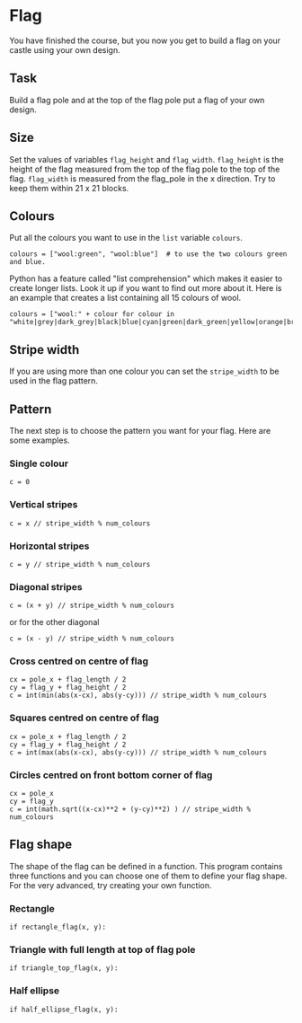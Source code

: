 # Flag
You have finished the course, but you now you get to build a flag on your castle using
    your own design.

## Task
Build a flag pole and at the top of the flag pole put a flag of your own design.

## Size
Set the values of variables `flag_height` and `flag_width`.
`flag_height` is the  height of the flag measured from the top
of the flag pole to the top of the flag. `flag_width` is measured from
the flag_pole in the x direction. Try to keep them within 21 x 21 blocks.

## Colours
Put all the colours you want to use in the `list` variable `colours`.

    colours = ["wool:green", "wool:blue"]  # to use the two colours green and blue.

Python has a feature called "list comprehension" which makes it easier to create longer lists.
Look it up if you want to find out more about it. Here is an example that creates a list containing
all 15 colours of wool.

    colours = ["wool:" + colour for colour in "white|grey|dark_grey|black|blue|cyan|green|dark_green|yellow|orange|brown|red|pink|magenta|violet".split("|")]

## Stripe width
If you are using more than one colour you can set the `stripe_width` to be used in the flag pattern.

## Pattern
The next step is to choose the pattern you want for your flag. Here are some examples.

### Single colour

    c = 0

### Vertical stripes

    c = x // stripe_width % num_colours

### Horizontal stripes

    c = y // stripe_width % num_colours

### Diagonal stripes

    c = (x + y) // stripe_width % num_colours

or for the other diagonal

    c = (x - y) // stripe_width % num_colours

### Cross centred on centre of flag

    cx = pole_x + flag_length / 2
    cy = flag_y + flag_height / 2
    c = int(min(abs(x-cx), abs(y-cy))) // stripe_width % num_colours


### Squares centred on centre of flag

    cx = pole_x + flag_length / 2
    cy = flag_y + flag_height / 2
    c = int(max(abs(x-cx), abs(y-cy))) // stripe_width % num_colours

### Circles centred on front bottom corner of flag

    cx = pole_x
    cy = flag_y
    c = int(math.sqrt((x-cx)**2 + (y-cy)**2) ) // stripe_width % num_colours

## Flag shape

The shape of the flag can be defined in a function. This program contains
three functions and you can choose one of them to define your flag shape.
For the very advanced, try creating your own function.

### Rectangle

    if rectangle_flag(x, y):

### Triangle with full length at top of flag pole

    if triangle_top_flag(x, y):

### Half ellipse

    if half_ellipse_flag(x, y):
